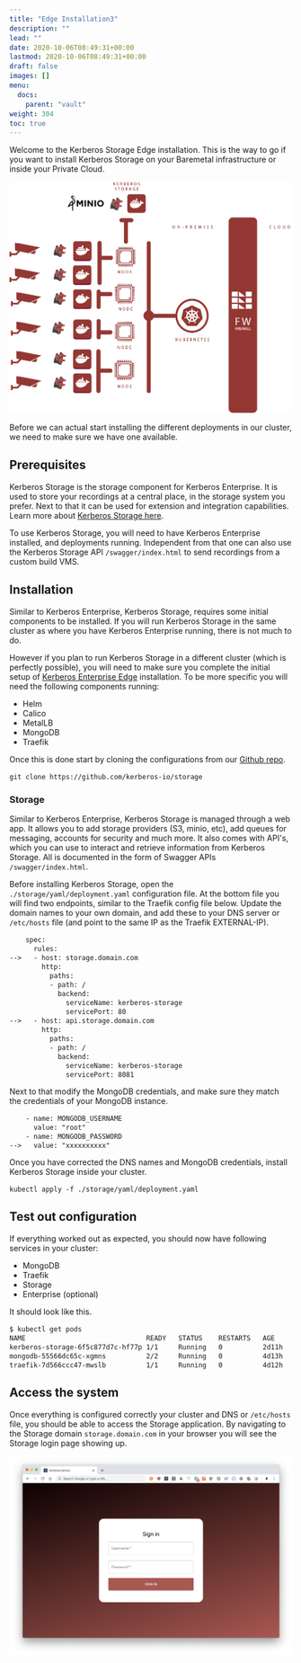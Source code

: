 ```yaml
---
title: "Edge Installation3"
description: ""
lead: ""
date: 2020-10-06T08:49:31+00:00
lastmod: 2020-10-06T08:49:31+00:00
draft: false
images: []
menu:
  docs:
    parent: "vault"
weight: 304
toc: true
---
```


Welcome to the Kerberos Storage Edge installation. This is the way to go if you want to install Kerberos Storage on your Baremetal infrastructure or inside your Private Cloud.

![architecture kubernetes](../../public/images/kerberos-storage-architecture-kubernetes-edge.png)

Before we can actual start installing the different deployments in our cluster, we need to make sure we have one available.

## Prerequisites

Kerberos Storage is the storage component for Kerberos Enterprise. It is used to store your recordings at a central place, in the storage system you prefer. Next to that it can be used for extension and integration capabilities. Learn more about [Kerberos Storage here](/storage).

To use Kerberos Storage, you will need to have Kerberos Enterprise installed, and deployments running. Independent from that one can also use the Kerberos Storage API `/swagger/index.html` to send recordings from a custom build VMS.

## Installation

Similar to Kerberos Enterprise, Kerberos Storage, requires some initial components to be installed. If you will run Kerberos Storage in the same cluster as where you have Kerberos Enterprise running, there is not much to do.

However if you plan to run Kerberos Storage in a different cluster (which is perfectly possible), you will need to make sure you complete the initial setup of [Kerberos Enterprise Edge](/enterprise/installation-edge) installation. To be more specific you will need the following components running:

- Helm
- Calico
- MetalLB
- MongoDB
- Traefik

Once this is done start by cloning the configurations from our [Github repo](https://github.com/kerberos-io/storage).

    git clone https://github.com/kerberos-io/storage

### Storage

Similar to Kerberos Enterprise, Kerberos Storage is managed through a web app. It allows you to add storage providers (S3, minio, etc), add queues for messaging, accounts for security and much more. It also comes with API's, which you can use to interact and retrieve information from Kerberos Storage. All is documented in the form of Swagger APIs `/swagger/index.html`.

Before installing Kerberos Storage, open the `./storage/yaml/deployment.yaml` configuration file. At the bottom file you will find two endpoints, similar to the Traefik config file below. Update the domain names to your own domain, and add these to your DNS server or `/etc/hosts` file (and point to the same IP as the Traefik EXTERNAL-IP).

        spec:
          rules:
    -->   - host: storage.domain.com
            http:
              paths:
              - path: /
                backend:
                  serviceName: kerberos-storage
                  servicePort: 80
    -->   - host: api.storage.domain.com
            http:
              paths:
              - path: /
                backend:
                  serviceName: kerberos-storage
                  servicePort: 8081

Next to that modify the MongoDB credentials, and make sure they match the credentials of your MongoDB instance.

        - name: MONGODB_USERNAME
          value: "root"
        - name: MONGODB_PASSWORD
    -->   value: "xxxxxxxxxx"

Once you have corrected the DNS names and MongoDB credentials, install Kerberos Storage inside your cluster.

    kubectl apply -f ./storage/yaml/deployment.yaml

## Test out configuration

If everything worked out as expected, you should now have following services in your cluster:

- MongoDB
- Traefik
- Storage
- Enterprise (optional)

It should look like this.

    $ kubectl get pods
    NAME                              READY   STATUS    RESTARTS   AGE
    kerberos-storage-6f5c877d7c-hf77p 1/1     Running   0          2d11h
    mongodb-55566dc65c-xgmns          2/2     Running   0          4d13h
    traefik-7d566ccc47-mwslb          1/1     Running   0          4d12h

## Access the system

Once everything is configured correctly your cluster and DNS or `/etc/hosts` file, you should be able to access the Storage application. By navigating to the Storage domain `storage.domain.com` in your browser you will see the Storage login page showing up.

![Storage](../../public/images/factory/kerberos-factory-loginpage.png)